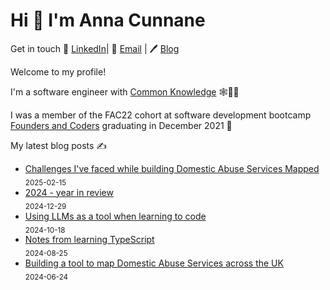 # Hi 👋 I'm Anna Cunnane

Get in touch 💼 [LinkedIn](https://www.linkedin.com/in/annacunnane/)|
📧 <a href="mailto:anna_cunnane@proton.me"> Email</a> |
🖊️ [Blog](https://www.annacunnane.co.uk/)

Welcome to my profile!

I'm a software engineer with [Common Knowledge](https://commonknowledge.coop/) 🕸️👩‍💻

I was a member of the FAC22 cohort at software development bootcamp [Founders and Coders](https://www.foundersandcoders.com/) graduating in December 2021 
💫


My latest blog posts ✍️
- [Challenges I've faced while building Domestic Abuse Services Mapped](https://annacunnane.co.uk/challenges-building-da-services-mapped/) <br/> <sub>2025-02-15</sub>
- [2024 - year in review](https://annacunnane.co.uk/2024-year-in-review/) <br/> <sub>2024-12-29</sub>
- [Using LLMs as a tool when learning to code](https://annacunnane.co.uk/using-llms-learning-to-code/) <br/> <sub>2024-10-18</sub>
- [Notes from learning TypeScript](https://annacunnane.co.uk/notes-from-learning-typescript/) <br/> <sub>2024-08-25</sub>
- [Building a tool to map Domestic Abuse Services across the UK](https://annacunnane.co.uk/mapping-da-services-uk/) <br/> <sub>2024-06-24</sub>








